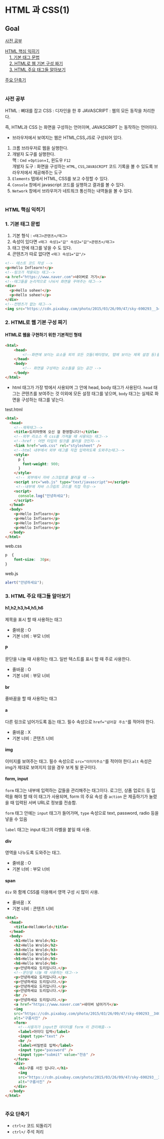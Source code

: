 # HTML 과 CSS(1) 
## Goal 
[사전 공부](#사전-공부)

[HTML 핵심 익히기](#html-핵심-익히기)    
　[1. 기본 태그 문법](#기본-태그-문법)  
　[2.  HTML로 웹 기본 구성 짜기](#html로-웹-기본-구성-짜기)  
　[3. HTML 주요 태그들 알아보기](#html-주요-태그들-알아보기)

[주요 단축기](#주요-단축기)
#

### 사전 공부
HTML : 뼈대를 잡고 
CSS : 디자인을 한 후
JAVASCRIPT : 웹의 모든 동작을 처리한다.

즉, HTML과 CSS 는 화면을 구성하는 언어이며,  JAVASCRIPT 는 동작하는 언어이다. 
 
 - 브라우저에서 보여지는 웹은 HTML,CSS,JS로 구성되어 있다.
 1. 크롬 브라우저로 웹을 실행한다.
 2. 개발자 도구를 실행한다.  
 맥 : `Cmd` +`Option`+`I`, 윈도우 `F12`    
 개발자 도구 : 화면을 구성하는 `HTML`, `CSS`,`JAVASCRIPT` 코드 기록을 볼 수 있도록 브라우저에서 제공해주는 도구 
 3. `Elements` 탭에서 HTML, CSS를 보고 수정할 수 있다.
 4. `Console` 창에서 javascript 코드를 실행하고 결과를 볼 수 있다.
 5. `Network` 창에서 브라우저가 네트워크 통신하는 내역들을 볼 수 있다.
 #
### HTML 핵심 익히기
### 1. 기본 태그 문법 
1. 기본 형식 : `<태그>콘텐츠</태그>`
2. 속성이 있다면 `<태그 속성1="값" 속성2="값">콘텐츠</태그>`
3. 태그 안에 태그를 넣을 수 도 있다.
4. 콘텐츠가 따로 없다면 `<태그 속성1="값"/>`
```html 
<!-- 테스트 코드 작성 -->
<p>Hello Inflearn!</p>
<!--링크가 적용되는 태그-->
<a href="https://www.naver.com">네이버로 가기</a>
<!--태그들을 논리적으로 나눠서 화면을 꾸며주는 태그-->
<div>
  <p>Hello sohee!</p>
  <p>Hello sohee!</p>
</div>
<!--컨텐츠가 없는 태그-->
<img src="https://cdn.pixabay.com/photo/2015/03/26/09/47/sky-690293__340.jpg" />
```

### 2. HTML로 웹 기본 구성 짜기 
#### HTML로 웹을 구현하기 위한 기본적인 형태 
```html
<html>
    <head>
        <!--화면에 보이는 요소들 외의 모든 것들(메타정보, 탭에 보이는 제목 설정 등)를 담는 공간-->
    </head>
    <body>
        <!-- 화면을 구성하는 요소들을 담는 공간 -->
    </body>
</html>
```
- html 태그가 가장 밖에서 사용되며 그 안에 head, body 태그가 사용된다.
	`head` 태그는 콘텐츠를 보여주는 것 이외에 모든 설정 태그를 넣으며, `body` 태그는 실제로 화면을 구성하는 태그를 넣는다.
	
test.html 
```html
<html>
  <head>
    <!--제목태그-->
    <title>도리마켓에 오신 걸 환영합니다!</title>
    <!--외부 리소스 즉 css를 가져올 때 사용되는 태그-->
    <!--href : 어떤 타입의 링크를 불러올 것인지-->
    <link href="web.css" rel="stylesheet" />
    <!--html 내부에서 외부 태그를 직접 입력하도록 도와주는태그-->
    <style>
      p {
        font-weight: 900;
      }
    </style>
     <!-- 외부에서 자바 스크립트를 불러올 때 -->
    <script src="web.js" type="text/javascript"></script>
     <!--내부에 자바 스크립트 코드를 직접 작성-->
    <script>
      console.log("안녕하세요");
    </script>
  </head>
  <body>
    <p>Hello Inflearn</p>
    <p>Hello Inflearn</p>
    <p>Hello Inflearn</p>
    <p>Hello Inflearn</p>
  </body>
</html>
```
web.css
```css
p  {
	font-size:  30px;
}
```
web.js
```js
alert("안녕하세요");
```
### 3. HTML 주요 태그들 알아보기 
#### 	h1,h2,h3,h4,h5,h6 
제목을 표시 할 때 사용하는 태그
- 줄바꿈 : O
- 기본 너비 : 부모 너비 
#### P
문단을 나눌 때 사용하는 태그. 일반 텍스트를 표시 할 때 주로 사용한다.
- 줄바꿈 : O
- 기본 너비 : 부모 너비 
#### br 
줄바꿈을 할 때 사용하는 태그 
#### a 
다른 링크로 넘어가도록 돕는 태그. 필수 속성으로 `href="넘어갈 주소"`를 적어야 한다.
- 줄바꿈 : X
- 기본 너비 : 콘텐츠 너비 
#### img 
이미지를 보여주는 태그. 필수 속성으로 `src="이미지주소"`를 적어야 한다.`alt` 속성은 img가 제대로 보여지지 않을 경우 보게 될 문구이다.

#### form, input 
`form` 태그는 내부에 입력하는 값들을 관리해주는 태그이다. 로그인, 상품 업로드 등 입력을 해야 할 때 이 태그가 사용되며, form 의 주요 속성 중 `action` 은 제출하기가 눌렸을 때 입력된 서버 URL로 정보를 전송함.

`form` 태그 안에는 `input` 태그가 들어가며, `type` 속성으로 text, password, radio 등을 넣을 수 있음

`label` 태그는 input 태그의 라벨을 붙일 때 사용.

#### div 
영역을 나누도록 도와주는 태그. 
- 줄바꿈 : O
- 기본 너비 : 부모 너비 

####  span 
`div` 와 함께 CSS를 이용해서 영역 구성 시 많이 사용. 
- 줄바꿈 : X
- 기본 너비 : 콘텐츠 너비 
```html
<html>
  <head>
    <title>HelloWorld</title>
  </head>
  <body>
    <h1>Hello Wrold</h1>
    <h2>Hello Wrold</h2>
    <h3>Hello Wrold</h3>
    <h4>Hello Wrold</h4>
    <h5>Hello Wrold</h5>
    <h6>Hello Wrold</h6>
    <p>안녕하세요 도리입니다.</p>
    <!--문단을 나눌 때 사용하는 태그-->
    <p>안녕하세요 도리입니다.</p>
    <p>안녕하세요 도리입니다.</p>
    <p>안녕하세요 도리입니다.</p>
    <p>안녕하세요 도리입니다.</p>
    <br />
    <p>안녕하세요 도리입니다.</p>
    <a href="https://www.naver.com">네이버 넘어가기</a>
    <img
    src="https://cdn.pixabay.com/photo/2015/03/26/09/47/sky-690293__340.jpg"/
    alt="구름사진" />
    <form>
      <!--사용자가 input한 데이터를 form 이 관리해줌-->
      <label>아이디 입력</label>
      <input type="text" />
      <br />
      <label>비밀번호 입력</label>
      <input type="password" />
      <input type="submit" value="전송" />
    </form>
    <div>
      <h1>구름 사진 입니다.</h1>
      <img
      src="https://cdn.pixabay.com/photo/2015/03/26/09/47/sky-690293__340.jpg"/
      alt="구름사진" />
    </div>
  </body>
</html>
```
#
###  주요 단축기 
- `ctrl+z` 코드 되돌리기
- `ctrl+/` 주석 처리 
